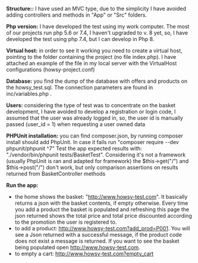 
**Structure::** I have used an MVC type, due to the simplicity I have avoided adding controllers and methods in "App" or "Src" folders.  

**Php version:** I have developed the test using my work computer. The most of our projects run php 5.6 or 7.4, I haven't upgraded to v. 8 yet, so, I have
developed the test using php 7.4, but I can develop in Php 8.

**Virtual host:** in order to see it working you need to create a virtual host, pointing to the folder containing the project
(no file index.php). I have attached an example of the file in my local server with the VirtualHost 
configurations (howsy-project.conf)

**Database:** you find the dump of the database with offers and products on the howsy_test.sql. The connection parameters are found in inc/variables.php .

**Users:** considering the type of test was to concentrate on the basket development, I have avoided to develop a registration or login code,
I assumed that the user was already logged in, so, the user id is manually passed (user_id = 1) when requesting a user owned data

**PHPUnit installation:** you can find composer.json, by running composer install should add PhpUnit. In case it fails  run "composer require --dev phpunit/phpunit ^7"
Test the app expected results with: "./vendor/bin/phpunit tests/BasketTest". Considering it's not a framework (usually PhpUnit
is ran and adapted for framework) the $this->get("/") and $this->post("/") don't work, but only comparison assertions on results returned
from BasketController methods

**Run the app:**
- the home shows the basket: "http://www.howsy-test.com". It basically returns a json with the basket contents, if empty otherwise. Every time you add a product
    the basket is populated and refreshing this page the json returned shows the total price and total price discounted according to the 
    promotion the user is registered to. 
- to add a product: http://www.howsy-test.com?add_prod=P001. You will see a Json returned with a successful message, if the product code 
  does not exist a message is returned. If you want to see the basket being populated open http://www.howsy-test.com.
- to empty a cart: http://www.howsy-test.com?empty_cart


